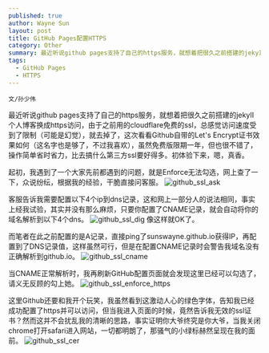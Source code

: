 ```yaml
---
published: true
author: Wayne Sun
layout: post
title: GitHub Pages配置HTTPS
category: Other
summary: 最近听说github pages支持了自己的https服务，就想着把很久之前搭建的jekyII个人博客换成https访问。
tags:
  - GitHub Pages
  - HTTPS
---
```


`文/孙少伟`

最近听说github pages支持了自己的https服务，就想着把很久之前搭建的jekyII个人博客换成https访问，由于之前用的cloudflare免费的ssl，总感觉访问速度受到了限制（可能是幻觉），就去掉了，这次看看Github自带的Let's Encrypt证书效果如何（这名字也是够了，不过我喜欢），虽然免费版限期一年，但也很不错了，操作简单省时省力，比去搞什么第三方ssl要好得多。初体验下来，嗯，真香。

起初，我遇到了一个大家先前都遇到的问题，就是Enforce无法勾选，网上查了一下，众说纷纭，根据我的经验，干脆直接问客服。
![github_ssl_ask](https://i.loli.net/2018/09/27/5bac514b17bec.png)

客服告诉我需要配置以下4个ip到dns记录，这和网上一部分人的说法相同，事实上经我试验，其实并没有那么麻烦，只要你配置了CNAME记录，就会自动将你的域名解析到以下4个dns。
![github_ssl_dig](https://i.loli.net/2018/09/27/5bac553b5c831.png)
像这样就OK了。

而笔者在此之前配置的是A记录，直接ping了sunswayne.github.io获得IP，再配置到了DNS记录值，这样虽然可行，但是在配置CNAME记录时会警告我域名没有正确解析到github.io。
![github_ssl_cname](https://i.loli.net/2018/09/27/5bac51ac4bd7b.png)

当CNAME正常解析时，我再刷新GitHub配置页面就会发现这里已经可以勾选了，请义无反顾的勾上她。
![github_ssl_enforce_https](https://i.loli.net/2018/09/27/5bac51ac68fb3.png)

这里Github还要和我开个玩笑，我虽然看到这激动人心的绿色字体，告知我已经成功配置了https并可以访问，但当我进入页面的时候，竟然告诉我无效的ssl证书？然而这并不会扰乱我的清晰的思路，事实证明你大爷终究是你大爷，当我关闭chrome打开safari进入网站，一切都明朗了，那骚气的小绿标赫然呈现在我的面前。
![github_ssl_cer](https://i.loli.net/2018/09/27/5bac553b4c18d.png)